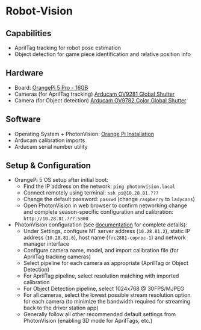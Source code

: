 # Robot-Vision

## Capabilities
* AprilTag tracking for robot pose estimation 
* Object detection for game piece identification and relative position info

## Hardware 
* Board: [OrangePi 5 Pro - 16GB](http://www.orangepi.org/html/hardWare/computerAndMicrocontrollers/details/Orange-Pi-5-Pro.html)
* Cameras (for AprilTag tracking) [Arducam OV9281 Global Shutter](https://www.arducam.com/product/arducam-120fps-global-shutter-usb-camera-board-1mp-720p-ov9281-uvc-webcam-module-with-low-distortion-m12-lens-without-microphones-for-computer-laptop-android-device-and-raspberry-pi/)
* Camera (for Object detection) [Arducam OV9782 Color Global Shutter](https://www.arducam.com/product/100fps-global-shutter-color-usb-camera-board-1mp-ov9782-uvc-webcam-module-with-low-distortion-m12-lens-without-microphones-for-computer-laptop-android-device-and-raspberry-pi-arducam/)

## Software
* Operating System + PhotonVision: [Orange Pi Installation](https://docs.photonvision.org/en/latest/docs/installation/sw_install/orange-pi.html)
* Arducam calibration imports
* Arducam serial number utility

## Setup & Configuration
* OrangePi 5 OS setup after initial boot:
  * Find the IP address on the network: `ping photonvision.local`
  * Connect remotely using terminal: `ssh pi@10.28.81.???`
  * Change the default password: `passwd` (change `raspberry` to  `ladycans`)
  * Open PhotonVision in web browser to confirm networking change and complete season-specific configuration and calibration: `http://10.28.81.???:5800`
* PhotonVision configuration (see [documentation](https://docs.photonvision.org/en/latest/index.html) for complete details):
  * Under Settings, configure NT server address (`10.28.81.2`), static IP address (`10.28.81.6`), host name (`frc2881-coproc-1`) and network manager interface
  * Configure camera name, model, and import calibration file (for AprilTag tracking cameras)
  * Select pipeline for each camera as appropriate (AprilTag or Object Detection)
  * For AprilTag pipeline, select resolution matching with imported calibration
  * For Object Detection pipeline, select 1024x768 @ 30FPS/MJPEG
  * For all cameras, select the lowest possible stream resolution option for each camera (to minimize the bandwidth required for streaming back to the driver station app)
  * Generally follow all other recommended default settings from PhotonVision (enabling 3D mode for AprilTags, etc.)